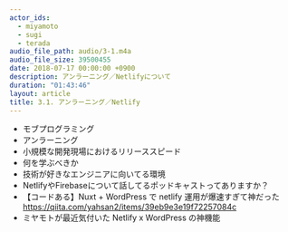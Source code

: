 ```yaml
---
actor_ids:
  - miyamoto
  - sugi
  - terada
audio_file_path: audio/3-1.m4a
audio_file_size: 39500455
date: 2018-07-17 00:00:00 +0900
description: アンラーニング／Netlifyについて
duration: "01:43:46"
layout: article
title: 3.1. アンラーニング／Netlify
---
```


- モブプログラミング
- アンラーニング
- 小規模な開発現場におけるリリーススピード
- 何を学ぶべきか
- 技術が好きなエンジニアに向いてる環境
- NetlifyやFirebaseについて話してるポッドキャストってありますか？
- 【コードある】Nuxt + WordPress で netlify 運用が爆速すぎて神だった
 https://qiita.com/yahsan2/items/39eb9e3e19f72257084c
- ミヤモトが最近気付いた Netlify x WordPress の神機能